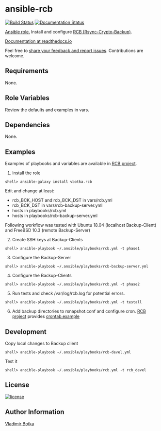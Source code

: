 # ansible-rcb

[![Build Status](https://travis-ci.org/vbotka/ansible-rcb.svg?branch=master)](https://travis-ci.org/vbotka/ansible-rcb)
[![Documentation Status](https://readthedocs.org/projects/rcb/badge/?version=latest)](https://rcb.readthedocs.io/en/latest/)

[Ansible role.](https://galaxy.ansible.com/vbotka/rcb/) Install and configure [RCB (Rsync-Crypto-Backup)](https://github.com/vbotka/rcb).

[Documentation at readthedocs.io](http://rcb.readthedocs.io/)

Feel free to [share your feedback and report issues](https://github.com/vbotka/ansible-config-light/issues). Contributions are welcome.


## Requirements

None.


## Role Variables

Review the defaults and examples in vars.


## Dependencies

None.


## Examples

Examples of playbooks and variables are available in [RCB project](https://github.com/vbotka/rcb/tree/master/ansible).

1) Install the role

```
shell> ansible-galaxy install vbotka.rcb
```

Edit and change at least:
- rcb_BCK_HOST and rcb_BCK_DST in vars/rcb.yml
- rcb_BCK_DST in vars/rcb-backup-server.yml
- hosts in playbooks/rcb.yml
- hosts in playbooks/rcb-backup-server.yml


Following workflow was tested with Ubuntu 18.04 (localhost Backup-Client) and FreeBSD 10.3 (remote Backup-Server)

2) Create SSH keys at Backup-Clients

```
shell> ansible-playbook ~/.ansible/playbooks/rcb.yml -t phase1
```

3) Configure the Backup-Server

```
shell> ansible-playbook ~/.ansible/playbooks/rcb-backup-server.yml
```

4) Configure the Backup-Clients

```
shell> ansible-playbook ~/.ansible/playbooks/rcb.yml -t phase2
```

5) Run tests and check /var/log/rcb.log for potential errors.

```
shell> ansible-playbook ~/.ansible/playbooks/rcb.yml -t testall
```    

6) Add backup directories to rsnapshot.conf and configure cron. [RCB project](https://github.com/vbotka/rcb) provides  [crontab.example](https://github.com/vbotka/rcb/blob/master/crontab.example)


## Development

Copy local changes to Backup client

```
shell> ansible-playbook ~/.ansible/playbooks/rcb-devel.yml
```

Test it

```
shell> ansible-playbook ~/.ansible/playbooks/rcb.yml -t rcb_devel
```


## License

[![license](https://img.shields.io/badge/license-BSD-red.svg)](https://www.freebsd.org/doc/en/articles/bsdl-gpl/article.html)


## Author Information

[Vladimir Botka](https://botka.link)
